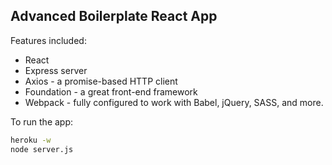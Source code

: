 ## Advanced Boilerplate React App

Features included:
- React
- Express server
- Axios - a promise-based HTTP client
- Foundation - a great front-end framework
- Webpack - fully configured to work with Babel, jQuery, SASS, and more. 


To run the app:
```bash
heroku -w
node server.js
```